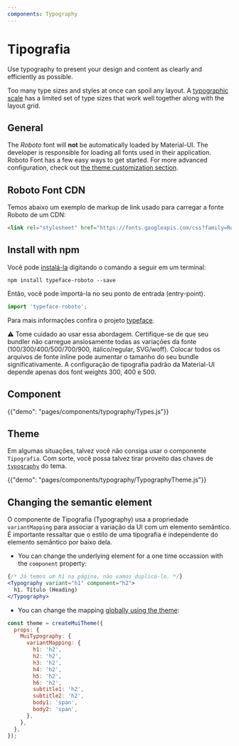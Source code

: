 ```yaml
---
components: Typography
---
```


# Tipografia

<p class="description">Use typography to present your design and content as clearly and efficiently as possible.</p>

Too many type sizes and styles at once can spoil any layout. A [typographic scale](https://material.io/design/typography/#type-scale) has a limited set of type sizes that work well together along with the layout grid.

## General

The *Roboto* font will **not** be automatically loaded by Material-UI. The developer is responsible for loading all fonts used in their application. Roboto Font has a few easy ways to get started. For more advanced configuration, check out [the theme customization section](/customization/typography/).

## Roboto Font CDN

Temos abaixo um exemplo de markup de link usado para carregar a fonte Roboto de um CDN:

```html
<link rel="stylesheet" href="https://fonts.googleapis.com/css?family=Roboto:300,400,500" />
```

## Install with npm

Você pode [instalá-la](https://www.npmjs.com/package/typeface-roboto) digitando o comando a seguir em um terminal:

`npm install typeface-roboto --save`

Então, você pode importá-la no seu ponto de entrada (entry-point).

```js
import 'typeface-roboto';
```

Para mais informações confira o projeto [typeface](https://github.com/KyleAMathews/typefaces/tree/master/packages/roboto).

⚠️ Tome cuidado ao usar essa abordagem. Certifique-se de que seu bundler não carregue ansiosamente todas as variações da fonte (100/300/400/500/700/900, itálico/regular, SVG/woff). Colocar todos os arquivos de fonte inline pode aumentar o tamanho do seu bundle significativamente. A configuração de tipografia padrão da Material-UI depende apenas dos font weights 300, 400 e 500.

## Component

{{"demo": "pages/components/typography/Types.js"}}

## Theme

Em algumas situações, talvez você não consiga usar o componente `Tipografia`. Com sorte, você possa talvez tirar proveito das chaves de [`typography`](/customization/default-theme/?expend-path=$.typography) do tema.

{{"demo": "pages/components/typography/TypographyTheme.js"}}

## Changing the semantic element

O componente de Tipografia (Typography) usa a propriedade `variantMapping` para associar a variação da UI com um elemento semântico. É importante ressaltar que o estilo de uma tipografia é independente do elemento semântico por baixo dela.

- You can change the underlying element for a one time occassion with the `component` property:

```jsx
{/* Já temos um h1 na página, não vamos duplicá-lo. */}
<Typography variant="h1" component="h2">
  h1. Título (Heading)
</Typography>
```

- You can change the mapping [globally using the theme](/customization/globals/#default-props):

```js
const theme = createMuiTheme({
  props: {
    MuiTypography: {
      variantMapping: {
        h1: 'h2',
        h2: 'h2',
        h3: 'h2',
        h4: 'h2',
        h5: 'h2',
        h6: 'h2',
        subtitle1: 'h2',
        subtitle2: 'h2',
        body1: 'span',
        body2: 'span',
      },
    },
  },
});
```